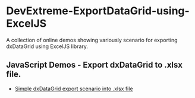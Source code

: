 # DevExtreme-ExportDataGrid-using-ExcelJS
A collection of online demos showing variously scenario for exporting dxDataGrid using ExcelJS library.


## JavaScript Demos - Export dxDataGrid to .xlsx file.

* [Simple dxDataGrid export scenario into .xlsx file](https://EugeniyKiyashko.github.io/DevExtreme-ExportDataGrid-using-ExcelJS/demos/simple-export-datagrid/)